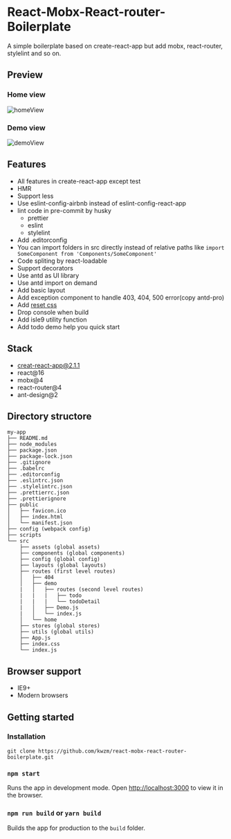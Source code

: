 # React-Mobx-React-router-Boilerplate

A simple boilerplate based on create-react-app but add mobx, react-router, stylelint and so on.

## Preview

### Home view
![homeView](https://github.com/kwzm/react-mobx-react-router-boilerplate/blob/master/public/preview/homeView.PNG)

### Demo view
![demoView](https://github.com/kwzm/react-mobx-react-router-boilerplate/blob/master/public/preview/demoView.PNG)

## Features

- All features in create-react-app except test
- HMR
- Support less
- Use eslint-config-airbnb instead of eslint-config-react-app
- lint code in pre-commit by husky
  - prettier
  - eslint
  - stylelint
- Add .editorconfig
- You can import folders in src directly instead of relative paths like `import SomeComponent from 'Components/SomeComponent'`
- Code spliting by react-loadable
- Support decorators
- Use antd as UI library
- Use antd import on demand
- Add basic layout
- Add exception component to handle 403, 404, 500 error(copy antd-pro)
- Add [reset css](https://github.com/jgthms/minireset.css)
- Drop console when build
- Add isIe9 utility function
- Add todo demo help you quick start

## Stack
- creat-react-app@2.1.1
- react@16
- mobx@4
- react-router@4
- ant-design@2

## Directory structore
```
my-app
├── README.md
├── node_modules
├── package.json
├── package-lock.json
├── .gitignore
├── .babelrc
├── .editorconfig
├── .eslintrc.json
├── .stylelintrc.json
├── .prettierrc.json
├── .prettierignore
├── public
│   ├── favicon.ico
│   ├── index.html
│   └── manifest.json
├── config (webpack config)
├── scripts    
└── src
    ├── assets (global assets)
    ├── components (global components)
    ├── config (global config)
    ├── layouts (global layouts)
    ├── routes (first level routes)
    │   ├── 404
    │   ├── demo 
    |   │   ├── routes (second level routes)
    |   |   |   ├── todo
    |   |   |   └── todoDetail 
    |   │   ├── Demo.js
    |   │   └── index.js
    │   └── home
    ├── stores (global stores)
    ├── utils (global utils)
    ├── App.js
    ├── index.css
    └── index.js
```

## Browser support
  - IE9+
  - Modern browsers
  
## Getting started

### Installation

`git clone https://github.com/kwzm/react-mobx-react-router-boilerplate.git`

### `npm start`

Runs the app in development mode.
Open [http://localhost:3000](http://localhost:3000) to view it in the browser.

### `npm run build` or `yarn build`

Builds the app for production to the `build` folder.<br>
